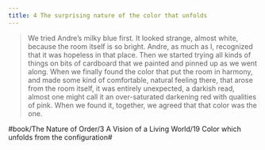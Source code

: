 ```yaml
---
title: 4 The surprising nature of the color that unfolds
---
```


> We tried Andre’s milky blue first. It looked strange, almost white, because the room itself is so bright. Andre, as much as I, recognized that it was hopeless in that place. Then we started trying all kinds of things on bits of cardboard that we painted and pinned up as we went along. When we finally found the color that put the room in harmony, and made some kind of comfortable, natural feeling there, that arose from the room itself, it was entirely unexpected, a darkish read, almost one might call it an over-saturated darkening red with qualities of pink. When we found it, together, we agreed that that color was the one.  

#book/The Nature of Order/3 A Vision of a Living World/19 Color which unfolds from the configuration#